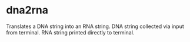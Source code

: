 # dna2rna
 Translates a DNA string into an RNA string.
 DNA string collected via input from terminal.
 RNA string printed directly to terminal.
